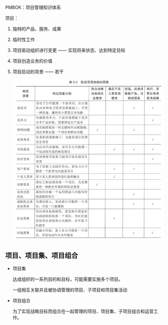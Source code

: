 PMBOK：项目管理知识体系

项目：
1. 独特的产品、服务、成果
2. 临时性工作
3. 项目驱动组织进行变更 —— 实现将来状态、达到特定目标
4. 项目创造业务的价值
5. 项目启动的背景 —— 若干
   
   ![Alt text](image-12.png)

## 项目、项目集、项目组合

* 项目集
  
  达成组织的一系列目的和目标，可能需要实施多个项目。

  一组相互关联并且被协调管理的项目、子项目和项目集活动

* 项目组合
  
  为了实现战略目标而组合在一起管理的项目、项目集、子项目组合和运营工作。